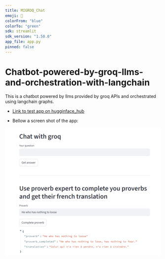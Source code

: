 ```yaml
---
title: MIGROQ_Chat
emoji: 🤖
colorFrom: "blue"
colorTo: "green"
sdk: streamlit
sdk_version: "1.50.0"
app_file: app.py
pinned: false
---
```


# Chatbot-powered-by-groq-llms-and-orchestration-with-langchain
This is a chatbot powered by llms provided by groq APIs and orchestrated using langchain graphs. 

- [Link to test app on hugginface_hub](https://huggingface.co/spaces/HAJJINIHamza/MIGROQ_Chat)

- Bellow a screen shot of the app:

 ![Screenshot of the app ](ressources/app_screenshot.png)